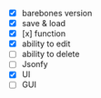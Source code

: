 - [x] barebones version
- [x] save & load
- [x] [x] function
- [x] ability to edit
- [ ] ability to delete
- [ ] Jsonfy
- [x] UI
- [ ] GUI